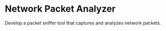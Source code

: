 # Network Packet Analyzer
Develop a packet sniffer tool that captures and analyzes network packets.
